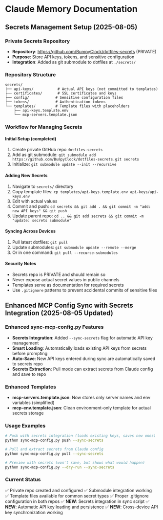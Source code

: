 # Claude Memory Documentation

## Secrets Management Setup (2025-08-05)

### Private Secrets Repository
- **Repository**: https://github.com/BumpyClock/dotfiles-secrets (PRIVATE)
- **Purpose**: Store API keys, tokens, and sensitive configuration
- **Integration**: Added as git submodule to dotfiles at `./secrets/`

### Repository Structure
```
secrets/
├── api-keys/           # Actual API keys (not committed to templates)
├── certificates/       # SSL certificates and keys
├── config/            # Sensitive configuration files
├── tokens/            # Authentication tokens
└── templates/         # Template files with placeholders
    ├── api-keys.template.env
    └── mcp-servers.template.json
```

### Workflow for Managing Secrets

#### Initial Setup (completed)
1. Create private GitHub repo `dotfiles-secrets`
2. Add as git submodule: `git submodule add https://github.com/BumpyClock/dotfiles-secrets.git secrets`
3. Initialize: `git submodule update --init --recursive`

#### Adding New Secrets
1. Navigate to `secrets/` directory
2. Copy template files: `cp templates/api-keys.template.env api-keys/api-keys.env`
3. Edit with actual values
4. Commit and push: `cd secrets && git add . && git commit -m "add: new API keys" && git push`
5. Update parent repo: `cd .. && git add secrets && git commit -m "update: secrets submodule"`

#### Syncing Across Devices
1. Pull latest dotfiles: `git pull`
2. Update submodules: `git submodule update --remote --merge`
3. Or in one command: `git pull --recurse-submodules`

#### Security Notes
- Secrets repo is PRIVATE and should remain so
- Never expose actual secret values in public channels
- Templates serve as documentation for required secrets
- Use `.gitignore` patterns to prevent accidental commits of sensitive files

## Enhanced MCP Config Sync with Secrets Integration (2025-08-05 Updated)

### Enhanced sync-mcp-config.py Features
- **Secrets Integration**: Added `--sync-secrets` flag for automatic API key management
- **Smart Loading**: Automatically loads existing API keys from secrets before prompting
- **Auto-Save**: New API keys entered during sync are automatically saved to secrets repo
- **Secrets Extraction**: Pull mode can extract secrets from Claude config and save to repo

### Enhanced Templates
- **mcp-servers.template.json**: Now stores only server names and env variables (simplified)
- **mcp-env.template.json**: Clean environment-only template for actual secrets storage

### Usage Examples
```bash
# Push with secrets integration (loads existing keys, saves new ones)
python sync-mcp-config.py push --sync-secrets

# Pull and extract secrets from Claude config  
python sync-mcp-config.py pull --sync-secrets

# Preview with secrets (won't save, but shows what would happen)
python sync-mcp-config.py --dry-run --sync-secrets
```

### Current Status
✅ Private repo created and configured
✅ Submodule integration working  
✅ Template files available for common secret types
✅ Proper .gitignore configuration in both repos
✅ **NEW**: Secrets integration in sync script
✅ **NEW**: Automatic API key loading and persistence
✅ **NEW**: Cross-device API key synchronization working